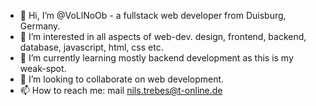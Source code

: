 - 👋 Hi, I’m @VoLlNoOb -  a fullstack web developer from Duisburg, Germany.
- 👀 I’m interested in all aspects of web-dev. design, frontend, backend, database, javascript, html, css etc.
- 🌱 I’m currently learning mostly backend development as this is my weak-spot.
- 💞️ I’m looking to collaborate on web development.
- 📫 How to reach me: mail nils.trebes@t-online.de

<!---
VoLlNoOb/VoLlNoOb is a ✨ special ✨ repository because its `README.md` (this file) appears on your GitHub profile.
You can click the Preview link to take a look at your changes.
--->
